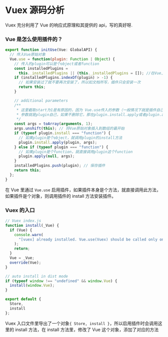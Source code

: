# Vuex 源码分析

Vuex 充分利用了 Vue 的响应式原理和其提供的 api，写的真好呀.

### Vue 是怎么使用插件的？

```js
export function initUse(Vue: GlobalAPI) {
  // 传入Vue原始对象
  Vue.use = function(plugin: Function | Object) {
    // 传入的plugin可以是个object或者function
    const installedPlugins =
      this._installedPlugins || (this._installedPlugins = []); //在Vue上查找插件列表
    if (installedPlugins.indexOf(plugin) > -1) {
      // 如果安装过了就不要再次安装了，所以如文档所写，插件只会安装一次
      return this;
    }

    // additional parameters
    /**
     * 这里截取start为1是有原因的，因为 Vue.use传入的参数（一般情况下就是插件自己，当然也可以有很多参数）就是arguments，里面最开始的
     * 参数就是plugin自己，如果不删除它，那在plugin.install.apply或者plugin.apply的时候就会通过args把plugin自己又传进去，实在是没必要
     */
    const args = toArray(arguments, 1);
    args.unshift(this); // 将Vue原始对象插入到数组的最开始
    if (typeof plugin.install === "function") {
      // 如果plugin是个object，就调用plugin的install方法
      plugin.install.apply(plugin, args);
    } else if (typeof plugin === "function") {
      // 如果plugin是个function，就直接调用plugin这个function
      plugin.apply(null, args);
    }
    installedPlugins.push(plugin); // 保存插件
    return this;
  };
}
```

在 Vue 里通过 `Vue.use` 启用插件，如果插件本身是个方法，就直接调用此方法，如果插件是个对象，则调用插件的 install 方法安装插件。

### Vuex 的入口

```js
// Vuex index.js
function install(_Vue) {
  if (Vue) {
    console.warn(
      "[vuex] already installed. Vue.use(Vuex) should be called only once."
    );
    return;
  }
  Vue = _Vue;
  override(Vue);
}

// auto install in dist mode
if (typeof window !== "undefined" && window.Vue) {
  install(window.Vue);
}

export default {
  Store,
  install
};
```

Vuex 入口文件里导出了一个对象`{ Store, install }`，所以启用插件时会调用这里的 install 方法，在 install 方法里，修改了 Vue 这个对象，添加了对应的方法
